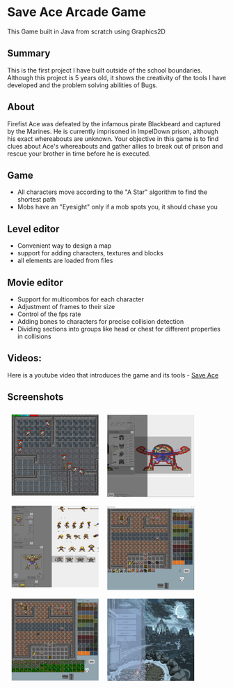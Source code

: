 # Save Ace Arcade Game
This Game built in Java from scratch using Graphics2D
## Summary
This is the first project I have built outside of the school boundaries. Although this project is 5 years old, it shows the creativity of the tools I have developed and the problem solving abilities of Bugs.


## About
Firefist Ace was defeated by the infamous pirate Blackbeard and captured by the Marines. He is currently imprisoned in ImpelDown prison, although his exact whereabouts are unknown.
Your objective in this game is to find clues about Ace's whereabouts and gather allies to break out of prison and rescue your brother in time before he is executed.
## Game
- All characters move according to the "A Star" algorithm to find the shortest path
- Mobs have an "Eyesight" only if a mob spots you, it should chase you

## Level editor
- Convenient way to design a map
- support for adding characters, textures and blocks
- all elements are loaded from files

## Movie editor
- Support for multicombos for each character
- Adjustment of frames to their size
- Control of the fps rate
- Adding bones to characters for precise collision detection
- Dividing sections into groups like head or chest for different properties in collisions

## Videos:
Here is a youtube video that introduces the game and its tools -
[Save Ace ](http://www.youtube.com/watch?v=t_gmfp2ARCQ&ab_channel=LIOZDAYAN)
## Screenshots
[<img src="/screenshots/game.png" align="left"
width="200"
    hspace="10" vspace="10">](/screenshots/game.png)

[<img src="/screenshots/level editor 3.png" align="left"
width="200"
    hspace="10" vspace="10">](/screenshots/game.png)

[<img src="/screenshots/movie editor1.png" align="left"
width="200"
    hspace="10" vspace="10">](/screenshots/game.png)

[<img src="/screenshots/level editor.png" align="left"
width="200"
    hspace="10" vspace="10">](/screenshots/game.png)


[<img src="/screenshots/level editor v1.png" align="left"
width="200"
    hspace="10" vspace="10">](/screenshots/game.png)


[<img src="/screenshots/main menu.png" align="left"
width="200"
    hspace="10" vspace="10">](/screenshots/game.png)

